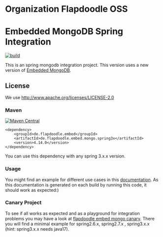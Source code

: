 # Organization Flapdoodle OSS

# Embedded MongoDB Spring Integration

[![build](https://github.com/flapdoodle-oss/de.flapdoodle.embed.mongo.spring/actions/workflows/build.yml/badge.svg?branch=spring-3.1.x)](https://github.com/flapdoodle-oss/de.flapdoodle.embed.mongo.spring/actions/workflows/build.yml)

This is an spring mongodb integration project. This version uses a
new version of [Embedded MongoDB](https://github.com/flapdoodle-oss/de.flapdoodle.embed.mongo/).

## License

We use http://www.apache.org/licenses/LICENSE-2.0

### Maven

[![Maven Central](https://img.shields.io/maven-central/v/de.flapdoodle.embed/de.flapdoodle.embed.mongo.spring31x.svg)](https://maven-badges.herokuapp.com/maven-central/de.flapdoodle.embed/de.flapdoodle.embed.mongo.spring31x)

	<dependency>
		<groupId>de.flapdoodle.embed</groupId>
		<artifactId>de.flapdoodle.embed.mongo.spring3x</artifactId>
		<version>4.14.0</version>
	</dependency>

You can use this dependency with any spring 3.x.x version.

### Usage

You might find an example for different use cases in this [documentation](HowTo.md). As this documentation is generated
on each build by running this code, it should work as expected:)

### Canary Project

To see if all works as expected and as a playground for integration problems you may have a look at
[flapdoodle embed mongo canary](https://github.com/flapdoodle-oss/de.flapdoodle.embed.mongo.canary). There you will
find a minimal example for spring2.6.x, spring2.7.x , spring3.x.x (hint: spring3.x.x needs java17). 
